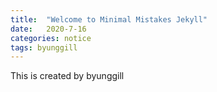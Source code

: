 ```yaml
---
title:  "Welcome to Minimal Mistakes Jekyll"
date:   2020-7-16
categories: notice
tags: byunggill
---
```

This is  created by byunggill
